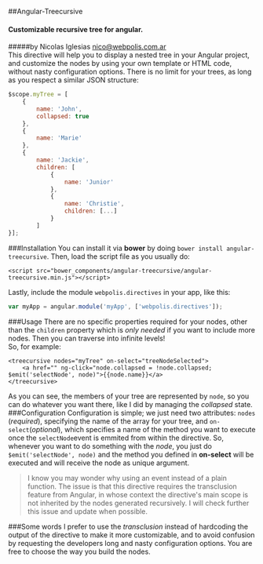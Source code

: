 ##Angular-Treecursive
#### Customizable recursive tree for angular.
#####by Nicolas Iglesias <nico@webpolis.com.ar>
<br>
This directive will help you to display a nested tree in your Angular project, and customize the nodes by using your own template or HTML code, without nasty configuration options. There is no limit for your trees, as long as you respect a similar JSON structure:

```javascript
$scope.myTree = [
    {
        name: 'John',
        collapsed: true
    },
    {
        name: 'Marie'
    },
    {
        name: 'Jackie',
        children: [
            {
                name: 'Junior'
            },
            {
                name: 'Christie',
                children: [...]
            }
        ]
}];
```
###Installation
You can install it via **bower** by doing `bower install angular-treecursive`.
Then, load the script file as you usually do:
```
<script src="bower_components/angular-treecursive/angular-treecursive.min.js"></script>
```

Lastly, include the module `webpolis.directives` in your app, like this:
```javascript
var myApp = angular.module('myApp', ['webpolis.directives']);
```

###Usage
There are no specific properties required for your nodes, other than the `children` property which is *only needed* if you want to include more nodes. Then you can traverse into infinite levels!
<br>
So, for example:
```
<treecursive nodes="myTree" on-select="treeNodeSelected">
    <a href="" ng-click="node.collapsed = !node.collapsed; $emit('selectNode', node)">{{node.name}}</a>
</treecursive>
```
As you can see, the members of your tree are represented by `node`, so you can do whatever you want there, like I did by managing the *collapsed* state. 
###Configuration
Configuration is simple; we just need two attributes: `nodes` (*required*), specifying the name of the array for your tree, and `on-select`(*optional*), which specifies a name of the method you want to execute once the `selectNode`event is emmited from within the directive.
So, whenever you want to do something with the *node*, you just do `$emit('selectNode', node)` and the method you defined in **on-select** will be executed and will receive the node as unique argument.
> I know you may wonder why using an event instead of a plain function. The issue is that this directive requires the transclusion feature from Angular, in whose context the directive's main scope is not inherited by the nodes generated recursively. I will check further this issue and update when possible.

###Some words
I prefer to use the *transclusion* instead of hardcoding the output of the directive to make it more customizable, and to avoid confusion by requesting the developers long and nasty configuration options. You are free to choose the way you build the nodes.
